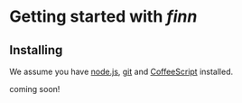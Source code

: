 # Getting started with *finn*

## Installing

We assume you have [node.js](http://nodejs.org), [git](https://gist.github.com/derhuerst/1b15ff4652a867391f03) and [CoffeeScript](http://coffeescript.org/#installation) installed.

coming soon!